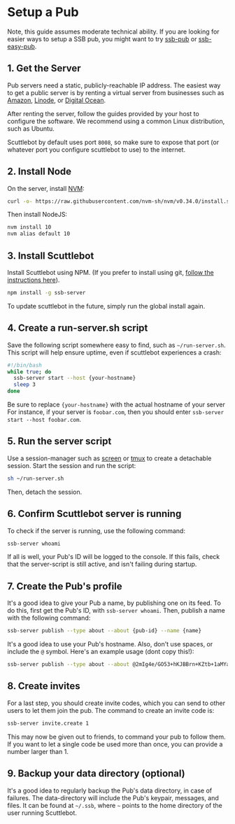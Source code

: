 # Setup a Pub

Note, this guide assumes moderate technical ability. If you are looking for easier ways to setup a SSB pub, you might want to try [ssb-pub](https://github.com/ahdinosaur/ssb-pub) or [ssb-easy-pub](https://github.com/ahdinosaur/easy-ssb-pub).

## 1. Get the Server

Pub servers need a static, publicly-reachable IP address.
The easiest way to get a public server is by renting a virtual server from businesses such as [Amazon](https://aws.amazon.com/), [Linode](https://www.linode.com/), or [Digital Ocean](https://www.digitalocean.com/).

After renting the server, follow the guides provided by your host to configure the software.
We recommend using a common Linux distribution, such as Ubuntu.

Scuttlebot by default uses port `8008`, so make sure to expose that port (or whatever port you configure scuttlebot to use) to the internet.

## 2. Install Node

On the server, install [NVM](https://github.com/nvm-sh/nvm):

```bash
curl -o- https://raw.githubusercontent.com/nvm-sh/nvm/v0.34.0/install.sh | bash
```

Then install NodeJS:

```bash
nvm install 10
nvm alias default 10
```

## 3. Install Scuttlebot

Install Scuttlebot using NPM.
(If you prefer to install using git, [follow the instructions here](./install.md)).

```bash
npm install -g ssb-server
```

To update scuttlebot in the future, simply run the global install again.

## 4. Create a run-server.sh script

Save the following script somewhere easy to find, such as `~/run-server.sh`.
This script will help ensure uptime, even if scuttlebot experiences a crash:

```bash
#!/bin/bash
while true; do
  ssb-server start --host {your-hostname}
  sleep 3
done
```

Be sure to replace `{your-hostname}` with the actual hostname of your server
For instance, if your server is `foobar.com`, then you should enter `ssb-server start --host foobar.com`.

## 5. Run the server script

Use a session-manager such as [screen](https://www.rackaid.com/blog/linux-screen-tutorial-and-how-to/) or [tmux](https://wiki.archlinux.org/index.php/Tmux) to create a detachable session.
Start the session and run the script:

```bash
sh ~/run-server.sh
```

Then, detach the session.

## 6. Confirm Scuttlebot server is running

To check if the server is running, use the following command:

```bash
ssb-server whoami
```

If all is well, your Pub's ID will be logged to the console.
If this fails, check that the server-script is still active, and isn't failing during startup.

## 7. Create the Pub's profile

It's a good idea to give your Pub a name, by publishing one on its feed.
To do this, first get the Pub's ID, with `ssb-server whoami`.
Then, publish a name with the following command:

```bash
ssb-server publish --type about --about {pub-id} --name {name}
```

It's a good idea to use your Pub's hostname.
Also, don't use spaces, or include the `@` symbol.
Here's an example usage (dont copy this!):

```bash
ssb-server publish --type about --about @2mIg4e/GO53+hKJBBrn+KZtb+1aMYazb/9FGEHoQp3U=.ed25519 --name foobar.com
```

## 8. Create invites

For a last step, you should create invite codes, which you can send to other users to let them join the pub.
The command to create an invite code is:

```bash
ssb-server invite.create 1
```

This may now be given out to friends, to command your pub to follow them.
If you want to let a single code be used more than once, you can provide a number larger than 1.

## 9. Backup your data directory (optional)

It's a good idea to regularly backup the Pub's data directory, in case of failures.
The data-directory will include the Pub's keypair, messages, and files.
It can be found at `~/.ssb`, where `~` points to the home directory of the user running Scuttlebot.
